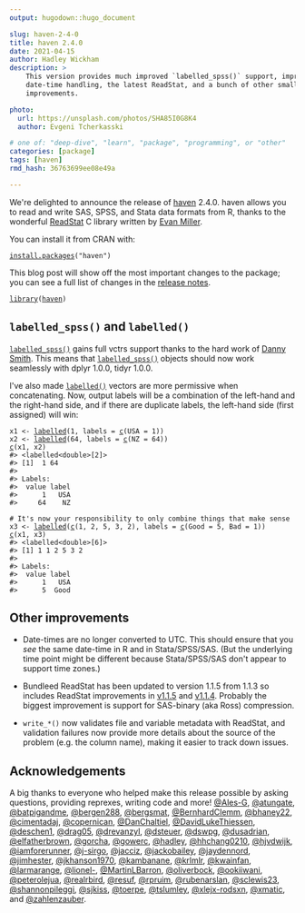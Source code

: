 ```yaml
---
output: hugodown::hugo_document

slug: haven-2-4-0
title: haven 2.4.0
date: 2021-04-15
author: Hadley Wickham
description: >
    This version provides much improved `labelled_spss()` support, improved
    date-time handling, the latest ReadStat, and a bunch of other small 
    improvements.

photo:
  url: https://unsplash.com/photos/SHA85I0G8K4
  author: Evgeni Tcherkasski

# one of: "deep-dive", "learn", "package", "programming", or "other"
categories: [package] 
tags: [haven]
rmd_hash: 36763699ee08e49a

---
```


We're delighted to announce the release of [haven](https://haven.tidyverse.org) 2.4.0. haven allows you to read and write SAS, SPSS, and Stata data formats from R, thanks to the wonderful [ReadStat](https://github.com/WizardMac/ReadStat) C library written by [Evan Miller](https://www.evanmiller.org/).

You can install it from CRAN with:

<div class="highlight">

<pre class='chroma'><code class='language-r' data-lang='r'><span class='nf'><a href='https://rdrr.io/r/utils/install.packages.html'>install.packages</a></span><span class='o'>(</span><span class='s'>"haven"</span><span class='o'>)</span></code></pre>

</div>

This blog post will show off the most important changes to the package; you can see a full list of changes in the [release notes](https://github.com/tidyverse/haven/releases/tag/v2.4.0).

<div class="highlight">

<pre class='chroma'><code class='language-r' data-lang='r'><span class='kr'><a href='https://rdrr.io/r/base/library.html'>library</a></span><span class='o'>(</span><span class='nv'><a href='https://haven.tidyverse.org'>haven</a></span><span class='o'>)</span></code></pre>

</div>

## `labelled_spss()` and `labelled()`

[`labelled_spss()`](https://haven.tidyverse.org/reference/labelled_spss.html) gains full vctrs support thanks to the hard work of [Danny Smith](https://github.com/gorcha). This means that [`labelled_spss()`](https://haven.tidyverse.org/reference/labelled_spss.html) objects should now work seamlessly with dplyr 1.0.0, tidyr 1.0.0.

I've also made [`labelled()`](https://haven.tidyverse.org/reference/labelled.html) vectors are more permissive when concatenating. Now, output labels will be a combination of the left-hand and the right-hand side, and if there are duplicate labels, the left-hand side (first assigned) will win:

<div class="highlight">

<pre class='chroma'><code class='language-r' data-lang='r'><span class='nv'>x1</span> <span class='o'>&lt;-</span> <span class='nf'><a href='https://haven.tidyverse.org/reference/labelled.html'>labelled</a></span><span class='o'>(</span><span class='m'>1</span>, labels <span class='o'>=</span> <span class='nf'><a href='https://rdrr.io/r/base/c.html'>c</a></span><span class='o'>(</span>USA <span class='o'>=</span> <span class='m'>1</span><span class='o'>)</span><span class='o'>)</span>
<span class='nv'>x2</span> <span class='o'>&lt;-</span> <span class='nf'><a href='https://haven.tidyverse.org/reference/labelled.html'>labelled</a></span><span class='o'>(</span><span class='m'>64</span>, labels <span class='o'>=</span> <span class='nf'><a href='https://rdrr.io/r/base/c.html'>c</a></span><span class='o'>(</span>NZ <span class='o'>=</span> <span class='m'>64</span><span class='o'>)</span><span class='o'>)</span>
<span class='nf'><a href='https://rdrr.io/r/base/c.html'>c</a></span><span class='o'>(</span><span class='nv'>x1</span>, <span class='nv'>x2</span><span class='o'>)</span>
<span class='c'>#&gt; &lt;labelled&lt;double&gt;[2]&gt;</span>
<span class='c'>#&gt; [1]  1 64</span>
<span class='c'>#&gt; </span>
<span class='c'>#&gt; Labels:</span>
<span class='c'>#&gt;  value label</span>
<span class='c'>#&gt;      1   USA</span>
<span class='c'>#&gt;     64    NZ</span>

<span class='c'># It's now your responsibility to only combine things that make sense</span>
<span class='nv'>x3</span> <span class='o'>&lt;-</span> <span class='nf'><a href='https://haven.tidyverse.org/reference/labelled.html'>labelled</a></span><span class='o'>(</span><span class='nf'><a href='https://rdrr.io/r/base/c.html'>c</a></span><span class='o'>(</span><span class='m'>1</span>, <span class='m'>2</span>, <span class='m'>5</span>, <span class='m'>3</span>, <span class='m'>2</span><span class='o'>)</span>, labels <span class='o'>=</span> <span class='nf'><a href='https://rdrr.io/r/base/c.html'>c</a></span><span class='o'>(</span>Good <span class='o'>=</span> <span class='m'>5</span>, Bad <span class='o'>=</span> <span class='m'>1</span><span class='o'>)</span><span class='o'>)</span>
<span class='nf'><a href='https://rdrr.io/r/base/c.html'>c</a></span><span class='o'>(</span><span class='nv'>x1</span>, <span class='nv'>x3</span><span class='o'>)</span>
<span class='c'>#&gt; &lt;labelled&lt;double&gt;[6]&gt;</span>
<span class='c'>#&gt; [1] 1 1 2 5 3 2</span>
<span class='c'>#&gt; </span>
<span class='c'>#&gt; Labels:</span>
<span class='c'>#&gt;  value label</span>
<span class='c'>#&gt;      1   USA</span>
<span class='c'>#&gt;      5  Good</span></code></pre>

</div>

## Other improvements

-   Date-times are no longer converted to UTC. This should ensure that you *see* the same date-time in R and in Stata/SPSS/SAS. (But the underlying time point might be different because Stata/SPSS/SAS don't appear to support time zones.)

-   Bundleed ReadStat has been updated to version 1.1.5 from 1.1.3 so includes ReadStat improvements in [v1.1.5](https://github.com/WizardMac/ReadStat/releases/tag/v1.1.5) and [v1.1.4](https://github.com/WizardMac/ReadStat/releases/tag/v1.1.4). Probably the biggest improvement is support for SAS-binary (aka Ross) compression.

-   `write_*()` now validates file and variable metadata with ReadStat, and validation failures now provide more details about the source of the problem (e.g. the column name), making it easier to track down issues.

## Acknowledgements

A big thanks to everyone who helped make this release possible by asking questions, providing reprexes, writing code and more! [@Ales-G](https://github.com/Ales-G), [@atungate](https://github.com/atungate), [@batpigandme](https://github.com/batpigandme), [@bergen288](https://github.com/bergen288), [@bergsmat](https://github.com/bergsmat), [@BernhardClemm](https://github.com/BernhardClemm), [@bhaney22](https://github.com/bhaney22), [@cimentadaj](https://github.com/cimentadaj), [@copernican](https://github.com/copernican), [@DanChaltiel](https://github.com/DanChaltiel), [@DavidLukeThiessen](https://github.com/DavidLukeThiessen), [@deschen1](https://github.com/deschen1), [@drag05](https://github.com/drag05), [@drevanzyl](https://github.com/drevanzyl), [@dsteuer](https://github.com/dsteuer), [@dswpg](https://github.com/dswpg), [@dusadrian](https://github.com/dusadrian), [@elfatherbrown](https://github.com/elfatherbrown), [@gorcha](https://github.com/gorcha), [@gowerc](https://github.com/gowerc), [@hadley](https://github.com/hadley), [@hhchang0210](https://github.com/hhchang0210), [@hjvdwijk](https://github.com/hjvdwijk), [@iamforerunner](https://github.com/iamforerunner), [@j-sirgo](https://github.com/j-sirgo), [@jacciz](https://github.com/jacciz), [@jackobailey](https://github.com/jackobailey), [@jaydennord](https://github.com/jaydennord), [@jimhester](https://github.com/jimhester), [@jkhanson1970](https://github.com/jkhanson1970), [@kambanane](https://github.com/kambanane), [@krlmlr](https://github.com/krlmlr), [@kwainfan](https://github.com/kwainfan), [@larmarange](https://github.com/larmarange), [@lionel-](https://github.com/lionel-), [@MartinLBarron](https://github.com/MartinLBarron), [@oliverbock](https://github.com/oliverbock), [@ookiiwani](https://github.com/ookiiwani), [@peterolejua](https://github.com/peterolejua), [@realrbird](https://github.com/realrbird), [@resuf](https://github.com/resuf), [@rpruim](https://github.com/rpruim), [@rubenarslan](https://github.com/rubenarslan), [@sclewis23](https://github.com/sclewis23), [@shannonpileggi](https://github.com/shannonpileggi), [@sjkiss](https://github.com/sjkiss), [@toerpe](https://github.com/toerpe), [@tslumley](https://github.com/tslumley), [@xlejx-rodsxn](https://github.com/xlejx-rodsxn), [@xmatic](https://github.com/xmatic), and [@zahlenzauber](https://github.com/zahlenzauber).

